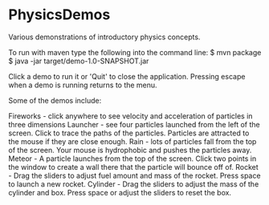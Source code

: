 PhysicsDemos
============

Various demonstrations of introductory physics concepts.

To run with maven type the following into the command line:
$ mvn package
$ java -jar target/demo-1.0-SNAPSHOT.jar

Click a demo to run it or 'Quit' to close the application.
Pressing escape when a demo is running returns to the menu.

Some of the demos include:

Fireworks - click anywhere to see velocity and acceleration of particles in three dimensions
Launcher - see four particles launched from the left of the screen. Click to trace the paths of the particles. Particles are attracted to the mouse if they are close enough.
Rain - lots of particles fall from the top of the screen. Your mouse is hydrophobic and pushes the particles away.
Meteor - A particle launches from the top of the screen. Click two points in the window to create a wall there that the particle will bounce off of.
Rocket - Drag the sliders to adjust fuel amount and mass of the rocket. Press space to launch a new rocket.
Cylinder - Drag the sliders to adjust the mass of the cylinder and box. Press space or adjust the sliders to reset the box.

